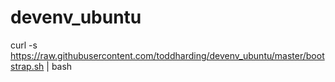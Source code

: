 # devenv_ubuntu
curl -s https://raw.githubusercontent.com/toddharding/devenv_ubuntu/master/bootstrap.sh | bash

